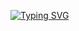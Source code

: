 [![Typing SVG](https://readme-typing-svg.demolab.com?font=Pacifico&size=70&pause=1000&color=000000&background=FFFFFF&center=true&vCenter=true&width=1000&height=500&lines=Hi+Gahyun)](https://git.io/typing-svg)
